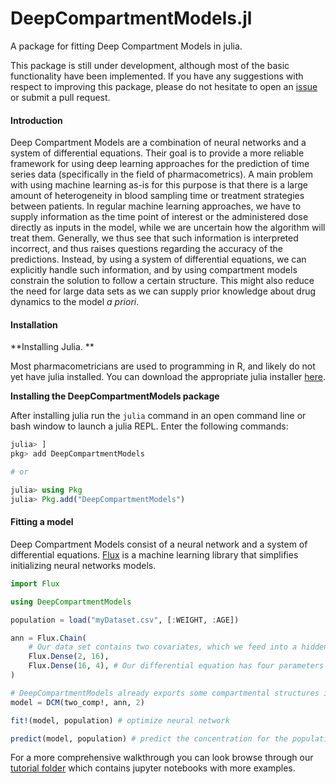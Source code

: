 # DeepCompartmentModels.jl



A package for fitting Deep Compartment Models in julia. 

This package is still under development, although most of the basic functionality have been implemented. If you have any suggestions with respect to improving this package, please do not hesitate to open an [issue](https://github.com/Janssena/DeepCompartmentModels.jl/issues/new) or submit a pull request. 



#### Introduction

Deep Compartment Models are a combination of neural networks and a system of differential equations. Their goal is to provide a more reliable framework for using deep learning approaches for the prediction of time series data (specifically in the field of pharmacometrics). A main problem with using machine learning as-is for this purpose is that there is a large amount of heterogeneity in blood sampling time or treatment strategies between patients. In regular machine learning approaches, we have to supply information as the time point of interest or the administered dose directly as inputs in the model, while we are uncertain how the algorithm will treat them. Generally, we thus see that such information is interpreted incorrect, and thus raises questions regarding the accuracy of the predictions. Instead, by using a system of differential equations, we can explicitly handle such information, and by using compartment models constrain the solution to follow a certain structure. This might also reduce the need for large data sets as we can supply prior knowledge about drug dynamics to the model *a priori*.



#### Installation

**Installing Julia. **

Most pharmacometricians are used to programming in R, and likely do not yet have julia installed. You can download the appropriate julia installer [here](https://julialang.org/downloads/).  



**Installing the DeepCompartmentModels package**

After installing julia run the `julia` command in an open command line or bash window to launch a julia REPL. Enter the following commands:

```julia
julia> ]
pkg> add DeepCompartmentModels

# or 

julia> using Pkg
julia> Pkg.add("DeepCompartmentModels")
```



#### Fitting a model

Deep Compartment Models consist of a neural network and a system of differential equations. [Flux](https://fluxml.ai/Flux.jl/stable/) is a machine learning library that simplifies initializing neural networks models.  

```julia
import Flux

using DeepCompartmentModels

population = load("myDataset.csv", [:WEIGHT, :AGE])

ann = Flux.Chain(
    # Our data set contains two covariates, which we feed into a hidden layer with 16 neurons
	Flux.Dense(2, 16), 
    Flux.Dense(16, 4), # Our differential equation has four parameters
)

# DeepCompartmentModels already exports some compartmental structures including two_comp!
model = DCM(two_comp!, ann, 2) 

fit!(model, population) # optimize neural network

predict(model, population) # predict the concentration for the population.
```



For a more comprehensive walkthrough you can look browse through our [tutorial folder](https://github.com/Janssena/DeepCompartmentModels.jl/tree/main/tutorial) which contains jupyter notebooks with more examples.




